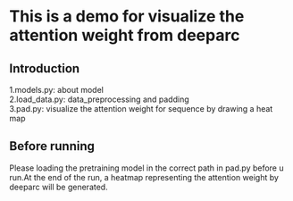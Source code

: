 # This is a demo for visualize the attention weight from deeparc

## Introduction
1.models.py: about model<br>
2.load_data.py: data_preprocessing and padding<br>
3.pad.py: visualize the attention weight for sequence by drawing a heat map

## Before running
Please loading the pretraining model in the correct path in pad.py before u run.At the end of the run, a heatmap representing the attention weight by deeparc will be generated.
